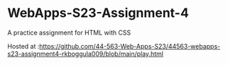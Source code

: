 # WebApps-S23-Assignment-4
A practice assignment for HTML with CSS<br>

Hosted at :https://github.com/44-563-Web-Apps-S23/44563-webapps-s23-assignment4-rkboggula009/blob/main/play.html